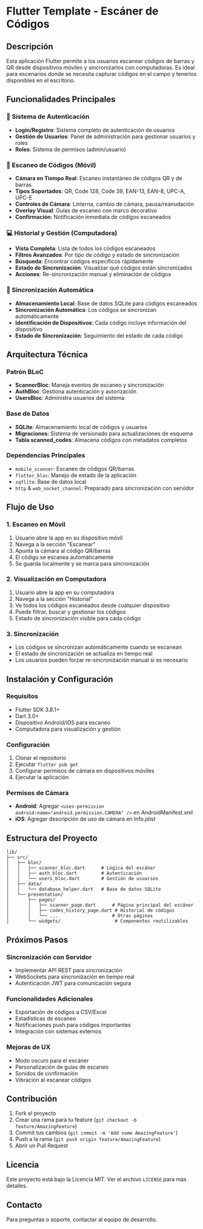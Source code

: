 # Flutter Template - Escáner de Códigos

## Descripción

Esta aplicación Flutter permite a los usuarios escanear códigos de barras y QR desde dispositivos móviles y sincronizarlos con computadoras. Es ideal para escenarios donde se necesita capturar códigos en el campo y tenerlos disponibles en el escritorio.

## Funcionalidades Principales

### 🔐 Sistema de Autenticación
- **Login/Registro**: Sistema completo de autenticación de usuarios
- **Gestión de Usuarios**: Panel de administración para gestionar usuarios y roles
- **Roles**: Sistema de permisos (admin/usuario)

### 📱 Escaneo de Códigos (Móvil)
- **Cámara en Tiempo Real**: Escaneo instantáneo de códigos QR y de barras
- **Tipos Soportados**: QR, Code 128, Code 39, EAN-13, EAN-8, UPC-A, UPC-E
- **Controles de Cámara**: Linterna, cambio de cámara, pausa/reanudación
- **Overlay Visual**: Guías de escaneo con marco decorativo
- **Confirmación**: Notificación inmediata de códigos escaneados

### 💻 Historial y Gestión (Computadora)
- **Vista Completa**: Lista de todos los códigos escaneados
- **Filtros Avanzados**: Por tipo de código y estado de sincronización
- **Búsqueda**: Encontrar códigos específicos rápidamente
- **Estado de Sincronización**: Visualizar qué códigos están sincronizados
- **Acciones**: Re-sincronización manual y eliminación de códigos

### 🔄 Sincronización Automática
- **Almacenamiento Local**: Base de datos SQLite para códigos escaneados
- **Sincronización Automática**: Los códigos se sincronizan automáticamente
- **Identificación de Dispositivos**: Cada código incluye información del dispositivo
- **Estado de Sincronización**: Seguimiento del estado de cada código

## Arquitectura Técnica

### Patrón BLoC
- **ScannerBloc**: Maneja eventos de escaneo y sincronización
- **AuthBloc**: Gestiona autenticación y autorización
- **UsersBloc**: Administra usuarios del sistema

### Base de Datos
- **SQLite**: Almacenamiento local de códigos y usuarios
- **Migraciones**: Sistema de versionado para actualizaciones de esquema
- **Tabla scanned_codes**: Almacena códigos con metadatos completos

### Dependencias Principales
- `mobile_scanner`: Escaneo de códigos QR/barras
- `flutter_bloc`: Manejo de estado de la aplicación
- `sqflite`: Base de datos local
- `http` & `web_socket_channel`: Preparado para sincronización con servidor

## Flujo de Uso

### 1. Escaneo en Móvil
1. Usuario abre la app en su dispositivo móvil
2. Navega a la sección "Escanear"
3. Apunta la cámara al código QR/barras
4. El código se escanea automáticamente
5. Se guarda localmente y se marca para sincronización

### 2. Visualización en Computadora
1. Usuario abre la app en su computadora
2. Navega a la sección "Historial"
3. Ve todos los códigos escaneados desde cualquier dispositivo
4. Puede filtrar, buscar y gestionar los códigos
5. Estado de sincronización visible para cada código

### 3. Sincronización
- Los códigos se sincronizan automáticamente cuando se escanean
- El estado de sincronización se actualiza en tiempo real
- Los usuarios pueden forzar re-sincronización manual si es necesario

## Instalación y Configuración

### Requisitos
- Flutter SDK 3.8.1+
- Dart 3.0+
- Dispositivo Android/iOS para escaneo
- Computadora para visualización y gestión

### Configuración
1. Clonar el repositorio
2. Ejecutar `flutter pub get`
3. Configurar permisos de cámara en dispositivos móviles
4. Ejecutar la aplicación

### Permisos de Cámara
- **Android**: Agregar `<uses-permission android:name="android.permission.CAMERA" />` en AndroidManifest.xml
- **iOS**: Agregar descripción de uso de cámara en Info.plist

## Estructura del Proyecto

```
lib/
├── src/
│   ├── bloc/
│   │   ├── scanner_bloc.dart      # Lógica del escáner
│   │   ├── auth_bloc.dart         # Autenticación
│   │   └── users_bloc.dart        # Gestión de usuarios
│   ├── data/
│   │   └── database_helper.dart   # Base de datos SQLite
│   └── presentation/
│       ├── pages/
│       │   ├── scanner_page.dart      # Página principal del escáner
│       │   ├── codes_history_page.dart # Historial de códigos
│       │   └── ...                    # Otras páginas
│       └── widgets/                    # Componentes reutilizables
```

## Próximos Pasos

### Sincronización con Servidor
- Implementar API REST para sincronización
- WebSockets para sincronización en tiempo real
- Autenticación JWT para comunicación segura

### Funcionalidades Adicionales
- Exportación de códigos a CSV/Excel
- Estadísticas de escaneo
- Notificaciones push para códigos importantes
- Integración con sistemas externos

### Mejoras de UX
- Modo oscuro para el escáner
- Personalización de guías de escaneo
- Sonidos de confirmación
- Vibración al escanear códigos

## Contribución

1. Fork el proyecto
2. Crear una rama para tu feature (`git checkout -b feature/AmazingFeature`)
3. Commit tus cambios (`git commit -m 'Add some AmazingFeature'`)
4. Push a la rama (`git push origin feature/AmazingFeature`)
5. Abrir un Pull Request

## Licencia

Este proyecto está bajo la Licencia MIT. Ver el archivo `LICENSE` para más detalles.

## Contacto

Para preguntas o soporte, contactar al equipo de desarrollo.

